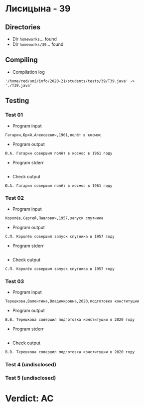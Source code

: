 # Лисицына - 39
## Directories
- Dir `homeworks`... found
- Dir `homeworks/39`... found
## Compiling
- Compilation log
```
'/home/red/uni/info/2020-21/students/tests/39/T39.java' -> './T39.java'

```
## Testing
### Test 01
- Program input
```
Гагарин,Юрий,Алексеевич,1961,полёт в космос

```
- Program output
```
Ю.А. Гагарин совершил полёт в космос в 1961 году

```
- Program stderr
```

```
- Check output
```
Ю.А. Гагарин совершил полёт в космос в 1961 году

```
### Test 02
- Program input
```
Королёв,Сергей,Павлович,1957,запуск спутника

```
- Program output
```
С.П. Королёв совершил запуск спутника в 1957 году

```
- Program stderr
```

```
- Check output
```
С.П. Королёв совершил запуск спутника в 1957 году

```
### Test 03
- Program input
```
Терешкова,Валентина,Владимировна,2020,подготовка конституции

```
- Program output
```
В.В. Терешкова совершил подготовка конституции в 2020 году

```
- Program stderr
```

```
- Check output
```
В.В. Терешкова совершил подготовка конституции в 2020 году

```
### Test 4 (undisclosed)
### Test 5 (undisclosed)
# Verdict: AC

